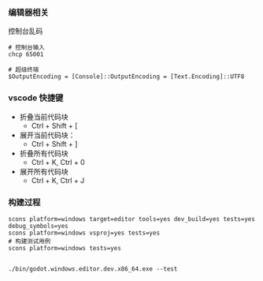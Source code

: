 
### 编辑器相关
控制台乱码
```shell
# 控制台输入 
chcp 65001

# 超级终端
$OutputEncoding = [Console]::OutputEncoding = [Text.Encoding]::UTF8
```

### vscode 快捷键
- 折叠当前代码块
  - Ctrl + Shift + [
- 展开当前代码块：
  - Ctrl + Shift + ]
- 折叠所有代码块
  - Ctrl + K, Ctrl + 0
- 展开所有代码块
  - Ctrl + K, Ctrl + J

### 构建过程
```shell
scons platform=windows target=editor tools=yes dev_build=yes tests=yes debug_symbols=yes
scons platform=windows vsproj=yes tests=yes
# 构建测试用例
scons platform=windows tests=yes


./bin/godot.windows.editor.dev.x86_64.exe --test
```